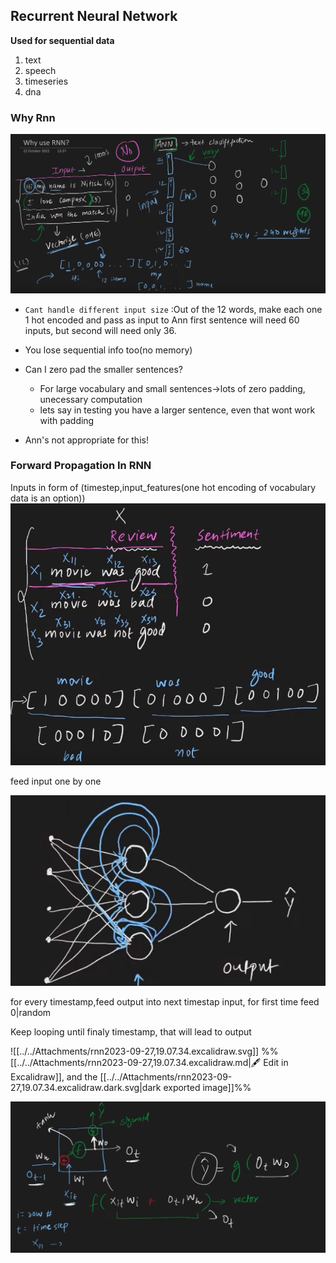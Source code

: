 ## Recurrent Neural Network

**Used for sequential data**
1) text
2) speech
3) timeseries
4) dna

### Why Rnn

![](../../Attachments/rnn-20230927.png)


- `Cant handle different input size` :Out of the 12 words, make each one 1 hot encoded and pass as input to Ann first sentence will need 60 inputs, but second will need only 36.
- You lose sequential info too(no memory)

- Can I zero pad the smaller sentences?
	- For large vocabulary and small sentences->lots of zero padding, unecessary computation
	- lets say in testing you have a larger sentence, even that wont work with padding
- Ann's not appropriate for this!

### Forward Propagation In RNN

Inputs in form of (timestep,input_features(one hot encoding of vocabulary data is an option))
![](../../Attachments/rnn-20230927-1.png)

feed input one by one

![](../../Attachments/rnn-20230927-2.png)

for every timestamp,feed output into next timestap input, for first time feed 0|random 


Keep looping until finaly timestamp, that will lead to output


![[../../Attachments/rnn2023-09-27,19.07.34.excalidraw.svg]]
%%[[../../Attachments/rnn2023-09-27,19.07.34.excalidraw.md|🖋 Edit in Excalidraw]], and the [[../../Attachments/rnn2023-09-27,19.07.34.excalidraw.dark.svg|dark exported image]]%%

![](../../Attachments/rnn-20230927-3.png)
